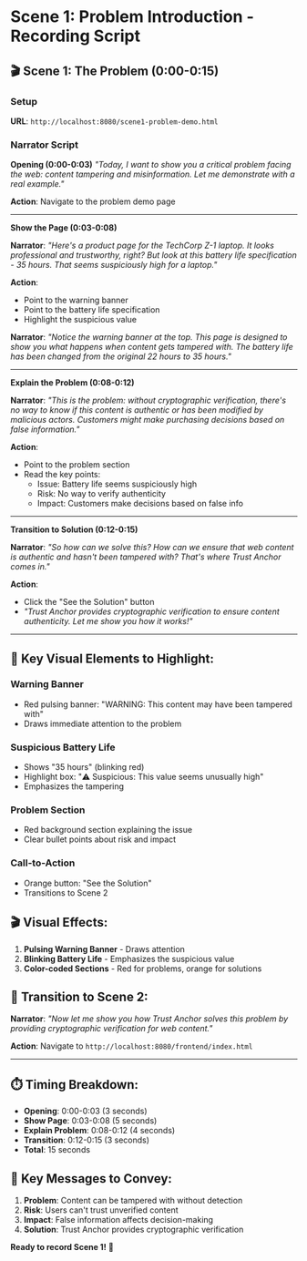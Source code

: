 # Scene 1: Problem Introduction - Recording Script

## 🎬 **Scene 1: The Problem (0:00-0:15)**

### **Setup**
**URL**: `http://localhost:8080/scene1-problem-demo.html`

### **Narrator Script**

**Opening (0:00-0:03)**
*"Today, I want to show you a critical problem facing the web: content tampering and misinformation. Let me demonstrate with a real example."*

**Action**: Navigate to the problem demo page

---

**Show the Page (0:03-0:08)**

**Narrator**: *"Here's a product page for the TechCorp Z-1 laptop. It looks professional and trustworthy, right? But look at this battery life specification - 35 hours. That seems suspiciously high for a laptop."*

**Action**: 
- Point to the warning banner
- Point to the battery life specification
- Highlight the suspicious value

**Narrator**: *"Notice the warning banner at the top. This page is designed to show you what happens when content gets tampered with. The battery life has been changed from the original 22 hours to 35 hours."*

---

**Explain the Problem (0:08-0:12)**

**Narrator**: *"This is the problem: without cryptographic verification, there's no way to know if this content is authentic or has been modified by malicious actors. Customers might make purchasing decisions based on false information."*

**Action**: 
- Point to the problem section
- Read the key points:
  - Issue: Battery life seems suspiciously high
  - Risk: No way to verify authenticity
  - Impact: Customers make decisions based on false info

---

**Transition to Solution (0:12-0:15)**

**Narrator**: *"So how can we solve this? How can we ensure that web content is authentic and hasn't been tampered with? That's where Trust Anchor comes in."*

**Action**: 
- Click the "See the Solution" button
- *"Trust Anchor provides cryptographic verification to ensure content authenticity. Let me show you how it works!"*

---

## 🎯 **Key Visual Elements to Highlight:**

### **Warning Banner**
- Red pulsing banner: "WARNING: This content may have been tampered with"
- Draws immediate attention to the problem

### **Suspicious Battery Life**
- Shows "35 hours" (blinking red)
- Highlight box: "⚠️ Suspicious: This value seems unusually high"
- Emphasizes the tampering

### **Problem Section**
- Red background section explaining the issue
- Clear bullet points about risk and impact

### **Call-to-Action**
- Orange button: "See the Solution"
- Transitions to Scene 2

## 🎬 **Visual Effects:**

1. **Pulsing Warning Banner** - Draws attention
2. **Blinking Battery Life** - Emphasizes the suspicious value
3. **Color-coded Sections** - Red for problems, orange for solutions

## 🚀 **Transition to Scene 2:**

**Narrator**: *"Now let me show you how Trust Anchor solves this problem by providing cryptographic verification for web content."*

**Action**: Navigate to `http://localhost:8080/frontend/index.html`

---

## ⏱️ **Timing Breakdown:**
- **Opening**: 0:00-0:03 (3 seconds)
- **Show Page**: 0:03-0:08 (5 seconds)
- **Explain Problem**: 0:08-0:12 (4 seconds)
- **Transition**: 0:12-0:15 (3 seconds)
- **Total**: 15 seconds

## 🎯 **Key Messages to Convey:**

1. **Problem**: Content can be tampered with without detection
2. **Risk**: Users can't trust unverified content
3. **Impact**: False information affects decision-making
4. **Solution**: Trust Anchor provides cryptographic verification

**Ready to record Scene 1!** 🎥 